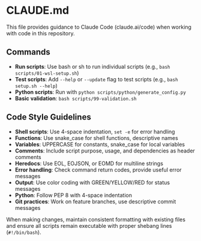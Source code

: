# CLAUDE.md

This file provides guidance to Claude Code (claude.ai/code) when working with code in this repository.

## Commands

- **Run scripts**: Use bash or sh to run individual scripts (e.g., `bash scripts/01-wsl-setup.sh`)
- **Test scripts**: Add `--help` or `--update` flag to test scripts (e.g., `bash setup.sh --help`)
- **Python scripts**: Run with `python scripts/python/generate_config.py`
- **Basic validation**: `bash scripts/99-validation.sh`

## Code Style Guidelines

- **Shell scripts**: Use 4-space indentation, `set -e` for error handling
- **Functions**: Use snake_case for shell functions, descriptive names
- **Variables**: UPPERCASE for constants, snake_case for local variables
- **Comments**: Include script purpose, usage, and dependencies as header comments
- **Heredocs**: Use EOL, EOJSON, or EOMD for multiline strings
- **Error handling**: Check command return codes, provide useful error messages
- **Output**: Use color coding with GREEN/YELLOW/RED for status messages
- **Python**: Follow PEP 8 with 4-space indentation
- **Git practices**: Work on feature branches, use descriptive commit messages

When making changes, maintain consistent formatting with existing files and ensure all scripts remain executable with proper shebang lines (`#!/bin/bash`).

